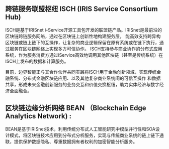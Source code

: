 ## 跨链服务联盟枢纽 ISCH (IRIS Service Consortium Hub) 

ISCH是基于IRISnet i-Service开源工具包开发的联盟链产品。IRISnet是最前沿的区块链跨链服务网络，通过在区块链上创新性地构建服务层，
能高效支持跨异构区块链或链上链下的互操作，让复杂的商业逻辑保留在原有系统或在链下执行，通过服务在区块链网络上实现多方可信协作。
ISCH支持参与商业协作的分布式应用系统，作为服务消费方通过iService高效地调用其他区块链（甚至是传统系统）在ISCH上发布的数据和计算服务。

目前，边界智能正与其合作伙伴共同实践将ISCH用于金融创新领域，实现传统金融系统、分布式金融区块链应用、以及其他复杂商业系统间的可信互操作
和数据共享，形成未来金融创新服务的业务交互和价值交换枢纽，助力实体经济与数字经济全面融合。

## 区块链边缘分析网络 BEAN （Blockchain Edge Analytics Network) :

BEAN是基于IRISnet技术，利用传统分布式人工智能研究中模型并行性和SOA设计模式，将区块链技术应用到分布式分析服务，实现与传统商业系统的链上链下通联，提供保护数据隐私、尊重数据拥有者权利的加密智能分析服务。
